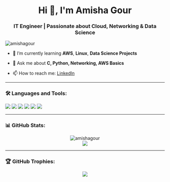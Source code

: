 <h1 align="center">Hi 👋, I'm Amisha Gour</h1>
<h3 align="center">IT Engineer | Passionate about Cloud, Networking & Data Science</h3>

<p align="left"> <img src="https://komarev.com/ghpvc/?username=amishagour&label=Profile%20views&color=0e75b6&style=flat" alt="amishagour" /> </p>

- 🌱 I’m currently learning **AWS**, **Linux**, **Data Science Projects**

- 💬 Ask me about **C, Python, Networking, AWS Basics**

- 📫 How to reach me: [LinkedIn](https://www.linkedin.com/in/amisha-gour-072073217/)

---

### 🛠️ Languages and Tools:

<p align="left">
  <img src="https://img.shields.io/badge/C-00599C?style=for-the-badge&logo=c&logoColor=white"/>
  <img src="https://img.shields.io/badge/Python-3776AB?style=for-the-badge&logo=python&logoColor=white"/>
  <img src="https://img.shields.io/badge/AWS-232F3E?style=for-the-badge&logo=amazonaws&logoColor=white"/>
  <img src="https://img.shields.io/badge/Linux-FCC624?style=for-the-badge&logo=linux&logoColor=black"/>
  <img src="https://img.shields.io/badge/Networking-29B6F6?style=for-the-badge&logo=wireshark&logoColor=white"/>
  <img src="https://img.shields.io/badge/Data%20Science-007ACC?style=for-the-badge&logo=databricks&logoColor=white"/>
</p>

---

### 📊 GitHub Stats:

<p align="center">
  <img src="https://github-readme-stats.vercel.app/api?username=amishagour&show_icons=true&theme=radical" alt="amishagour" />
  <br/>
  <img src="https://github-readme-streak-stats.herokuapp.com/?user=amishagour&theme=radical" />
</p>

---

### 🏆 GitHub Trophies:

<p align="center">
  <img src="https://github-profile-trophy.vercel.app/?username=amishagour&theme=radical" />
</p>
